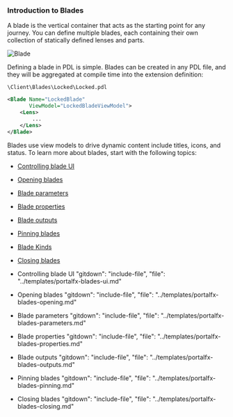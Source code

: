 
<a name="introduction-to-blades"></a>
### Introduction to Blades

A blade is the vertical container that acts as the starting point for any journey. You can define multiple blades, each containing their own collection of statically defined lenses and parts.

![Blade][blade]

Defining a blade in PDL is simple. Blades can be created in any PDL file, and they will be aggregated at compile time into the extension definition:

`\Client\Blades\Locked\Locked.pdl`

```xml
<Blade Name="LockedBlade"
       ViewModel="LockedBladeViewModel">
    <Lens>
        ...
    </Lens>
</Blade>
```

Blades use view models to drive dynamic content include titles, icons, and status.  To learn more about blades, start with the following topics:

* [Controlling blade UI](portalfx-blades-ui.md)
* [Opening blades](portalfx-blades-opening.md)
* [Blade parameters](portalfx-blades-parameters.md)
* [Blade properties](portalfx-blades-properties.md)
* [Blade outputs](portalfx-blades-outputs.md)
* [Pinning blades](portalfx-blades-pinning.md)
* [Blade Kinds](portalfx-blades-bladeKinds.md)
* [Closing blades](portalfx-blades-closing.md)

* Controlling blade UI
 "gitdown": "include-file", "file": "../templates/portalfx-blades-ui.md"

* Opening blades
 "gitdown": "include-file", "file": "../templates/portalfx-blades-opening.md"

* Blade parameters
 "gitdown": "include-file", "file": "../templates/portalfx-blades-parameters.md"

* Blade properties
 "gitdown": "include-file", "file": "../templates/portalfx-blades-properties.md"

* Blade outputs
 "gitdown": "include-file", "file": "../templates/portalfx-blades-outputs.md"

* Pinning blades
"gitdown": "include-file", "file": "../templates/portalfx-blades-pinning.md"

* Closing blades
"gitdown": "include-file", "file": "../templates/portalfx-blades-closing.md"

[blade]: ../media/portalfx-blades/blade.png
